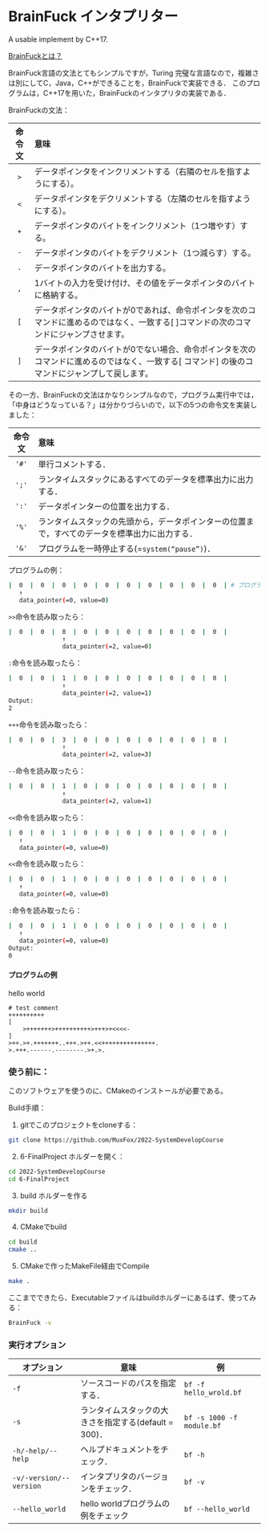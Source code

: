 # BrainFuck インタプリター 
A usable implement by C++17.  

 [BrainFuckとは？](https://en.wikipedia.org/wiki/Brainfuck) 

BrainFuck言語の文法とてもシンプルですが，Turing 完璧な言語なので，複雑さは別にしてC，Java，C++ができることを，BrainFuckで実装できる．
このプログラムは，C++17を用いた，BrainFuckのインタプリタの実装である．

BrainFuckの文法：

| 命令文 | 意味                                                         |
| :----: | :----------------------------------------------------------- |
|  `>`   | データポインタをインクリメントする（右隣のセルを指すようにする）。 |
|  `<`   | データポインタをデクリメントする（左隣のセルを指すようにする）。 |
|  `+`   | データポインタのバイトをインクリメント（1つ増やす）する。    |
|  `-`   | データポインタのバイトをデクリメント（1つ減らす）する。      |
|  `.`   | データポインタのバイトを出力する。                           |
|  `,`   | 1バイトの入力を受け付け、その値をデータポインタのバイトに格納する。 |
|  `[`   | データポインタのバイトが0であれば、命令ポインタを次のコマンドに進めるのではなく、一致する[ ]コマンドの次のコマンドにジャンプさせます。 |
|  `]`   | データポインタのバイトが0でない場合、命令ポインタを次のコマンドに進めるのではなく、一致する[ コマンド] の後のコマンドにジャンプして戻します。 |



その一方、BrainFuckの文法はかなりシンプルなので，プログラム実行中では，「中身はどうなっている？」は分かりづらいので，以下の5つの命令文を実装しました：

| 命令文 | 意味 |
| :----: | :--- |
| `'#'` | 単行コメントする． |
| `';'`  | ランタイムスタックにあるすべてのデータを標準出力に出力する． |
| `':'`  | データポインターの位置を出力する． |
|  `'%'`  | ランタイムスタックの先頭から，データポインターの位置まで，すべてのデータを標準出力に出力する． |
|    `'&'`    | プログラムを一時停止する(=`system(“pause”)`)． |



プログラムの例：

```bash
|  0  |  0  |  0  |  0  |  0  |  0  |  0  |  0  |  0  |  0  | # プログラム開始
   ↑
   data_pointer(=0, value=0)
```

`>>`命令を読み取ったら：

```bash
|  0  |  0  |  0  |  0  |  0  |  0  |  0  |  0  |  0  |  0  |
               ↑
               data_pointer(=2, value=0)
```
`:`命令を読み取ったら：

```bash
|  0  |  0  |  1  |  0  |  0  |  0  |  0  |  0  |  0  |  0  |
               ↑
               data_pointer(=2, value=1)
Output:
2
```

`+++`命令を読み取ったら：

```bash
|  0  |  0  |  3  |  0  |  0  |  0  |  0  |  0  |  0  |  0  |
               ↑
               data_pointer(=2, value=3)
```

`--`命令を読み取ったら：

```bash
|  0  |  0  |  1  |  0  |  0  |  0  |  0  |  0  |  0  |  0  |
               ↑
               data_pointer(=2, value=1)
```

`<<`命令を読み取ったら：

```bash
|  0  |  0  |  1  |  0  |  0  |  0  |  0  |  0  |  0  |  0  |
   ↑
   data_pointer(=0, value=0)
```

`<<`命令を読み取ったら：

```bash
|  0  |  0  |  1  |  0  |  0  |  0  |  0  |  0  |  0  |  0  |
   ↑
   data_pointer(=0, value=0)
```

`:`命令を読み取ったら：

```bash
|  0  |  0  |  1  |  0  |  0  |  0  |  0  |  0  |  0  |  0  |
   ↑
   data_pointer(=0, value=0)
Output:
0
```

#### プログラムの例

hello world

```BrainFuck
# test comment
++++++++++
[
    >+++++++>++++++++++>+++>+<<<<-
]
>++.>+.+++++++..+++.>++.<<+++++++++++++++.
>.+++.------.--------.>+.>.
```

### 使う前に：

このソフトウェアを使うのに、CMakeのインストールが必要である。

Build手順：
1. gitでこのプロジェクトをcloneする：
```bash
git clone https://github.com/MuxFox/2022-SystemDevelopCourse
```

2. 6-FinalProject ホルダーを開く：
```bash
cd 2022-SystemDevelopCourse
cd 6-FinalProject
```

3. build ホルダーを作る
```bash
mkdir build
```

4. CMakeでbuild
```bash
cd build
cmake ..
```

5. CMakeで作ったMakeFile経由でCompile
```bash
make .
```

ここまでできたら、Executableファイルはbuildホルダーにあるはず、使ってみる：

```bash
BrainFuck -v
```

### 実行オプション

| オプション              | 意味                                                  | 例                         |
| ----------------------- | ----------------------------------------------------- | -------------------------- |
| `-f`                    | ソースコードのパスを指定する．                        | `bf -f hello_wrold.bf`     |
| `-s`                    | ランタイムスタックの大きさを指定する(default = 300)． | `bf -s 1000 -f module.bf ` |
| `-h/-help/--help`       | ヘルプドキュメントをチェック．                        | `bf -h`                    |
| `-v/-version/--version` | インタプリタのバージョンをチェック．                  | `bf -v`                    |
| `--hello_world`         | hello worldプログラムの例をチェック                   | `bf --hello_world`         |

